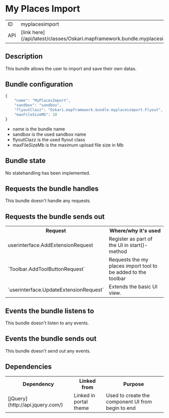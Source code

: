 # My Places Import

<table class="table">
  <tr>
    <td>ID</td><td>myplacesimport</td>
  </tr>
  <tr>
    <td>API</td><td>[link here](/api/latest/classes/Oskari.mapframework.bundle.myplacesimport.MyPlacesImportBundleInstance.html)</td>
  </tr>
</table>

## Description

This bundle allows the user to import and save their own datas.

## Bundle configuration

```javascript
{
    "name": "MyPlacesImport",
    "sandbox": "sandbox",
    "flyoutClazz": "Oskari.mapframework.bundle.myplacesimport.Flyout",
	"maxFileSizeMb": 10
}
```
* name is the bundle name
* sandbox is the used sandbox name
* flyoutClazz is the used flyout class
* maxFileSizeMb is the maximum upload file size in Mb

## Bundle state

No statehandling has been implemented.

## Requests the bundle handles

This bundle doesn't handle any requests.

## Requests the bundle sends out

<table class="table">
  <tr>
    <th> Request </th><th> Where/why it's used</th>
  </tr>
  <tr>
    <td> userinterface.AddExtensionRequest </td><td> Register as part of the UI in start()-method</td>
  </tr>
  <tr>
    <td> `Toolbar.AddToolButtonRequest` </td><td> Requests the my places import tool to be added to the toolbar </td>
  </tr>
  <tr>
    <td>`userinterface.UpdateExtensionRequest`</td><td>Extends the basic UI view.</td>
  </tr>
</table>

## Events the bundle listens to

This bundle doesn't listen to any events.

## Events the bundle sends out

This bundle doesn't send out any events.

## Dependencies

<table class="table">
  <tr>
    <th>Dependency</th><th>Linked from</th><th>Purpose</th>
  </tr>
  <tr>
      <td>[jQuery](http://api.jquery.com/)</td><td>Linked in portal theme</td><td> Used to create the component UI from begin to end</td>
  </tr>
</table>